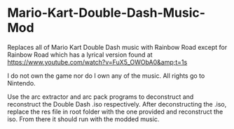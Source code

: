 # Mario-Kart-Double-Dash-Music-Mod
Replaces all of Mario Kart Double Dash music with Rainbow Road except for Rainbow Road which has a lyrical version found at https://www.youtube.com/watch?v=FuX5_OWObA0&amp;t=1s

I do not own the game nor do I own any of the music. All rights go to Nintendo.

Use the arc extractor and arc pack programs to deconstruct and reconstruct the Double Dash .iso respectively.
After deconstructing the .iso, replace the res file in root folder with the one provided and reconstruct the iso.  From there it should run with the modded music.
